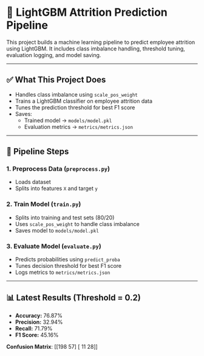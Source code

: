 # 🚀 LightGBM Attrition Prediction Pipeline

This project builds a machine learning pipeline to predict employee attrition using LightGBM. It includes class imbalance handling, threshold tuning, evaluation logging, and model saving.

---

## ✅ What This Project Does

- Handles class imbalance using `scale_pos_weight`
- Trains a LightGBM classifier on employee attrition data
- Tunes the prediction threshold for best F1 score
- Saves:
  - Trained model → `models/model.pkl`
  - Evaluation metrics → `metrics/metrics.json`

---

## 🔧 Pipeline Steps

### 1. Preprocess Data (`preprocess.py`)
- Loads dataset
- Splits into features `X` and target `y`

### 2. Train Model (`train.py`)
- Splits into training and test sets (80/20)
- Uses `scale_pos_weight` to handle class imbalance
- Saves model to `models/model.pkl`

### 3. Evaluate Model (`evaluate.py`)
- Predicts probabilities using `predict_proba`
- Tunes decision threshold for best F1 score
- Logs metrics to `metrics/metrics.json`

---

## 📊 Latest Results (Threshold = 0.2)

- **Accuracy:** 76.87%
- **Precision:** 32.94%
- **Recall:** 71.79%
- **F1 Score:** 45.16%

**Confusion Matrix**:
[[198 57]
[ 11 28]]
